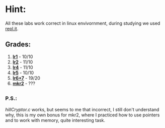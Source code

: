 # Hint:
All these labs work correct in linux envivornment, during studying we used [repl.it](repl.it).  
## Grades:
1. **[lr1](https://github.com/jscursed-dev/kpi_labs/blob/main/1stSemester/CLabs/lr1.c)** - 10/10 
2. **[lr2](https://github.com/jscursed-dev/kpi_labs/blob/main/1stSemester/CLabs/lr2.c)** - 11/10 
3. **[lr4](https://github.com/jscursed-dev/kpi_labs/blob/main/1stSemester/CLabs/lr4.c)** - 11/10 
4. **[lr5](https://github.com/jscursed-dev/kpi_labs/blob/main/1stSemester/CLabs/lr5.c)** - 10/10 
5. **[lr6+7](https://github.com/jscursed-dev/kpi_labs/blob/main/1stSemester/CLabs/lr6%2B7.c)** - 19/20
6. **[mkr2](https://github.com/jscursed-dev/kpi_labs/blob/main/1stSemester/CLabs/mkr2.c)** - ??? 
##  
### P.S.:
*hillCryptor.c* works, but seems to me that incorrect, I still don't understand why, this is my  own bonus for mkr2, where I practiced how to use pointers and to work with memory, quite interesting task.

